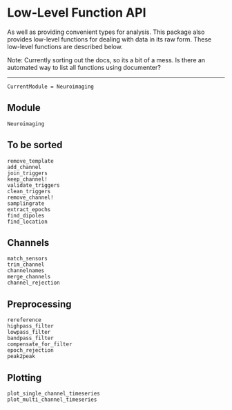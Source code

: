# Low-Level Function API

As well as providing convenient types for analysis.
This package also provides low-level functions for dealing with
data in its raw form.
These low-level functions are described below.

Note: Currently sorting out the docs, so its a bit of a mess.
Is there an automated way to list all functions using documenter?

---

```@meta
CurrentModule = Neuroimaging
```

## Module
```@docs
Neuroimaging
```

## To be sorted

```@docs
remove_template
add_channel
join_triggers
keep_channel!
validate_triggers
clean_triggers
remove_channel!
samplingrate
extract_epochs
find_dipoles
find_location
```


## Channels

```@docs
match_sensors
trim_channel
channelnames
merge_channels
channel_rejection
```

## Preprocessing

```@docs
rereference
highpass_filter
lowpass_filter
bandpass_filter
compensate_for_filter
epoch_rejection
peak2peak
```


## Plotting

```@docs
plot_single_channel_timeseries
plot_multi_channel_timeseries
```
